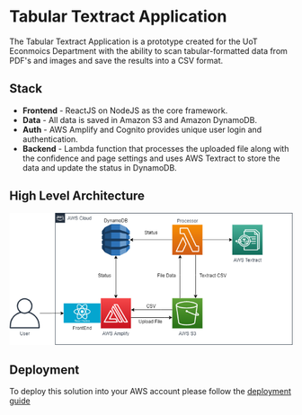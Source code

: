 # Tabular Textract Application
The Tabular Textract Application is a prototype created for the UoT Econmoics Department with the ability to scan tabular-formatted data from PDF's and images and save the results into a CSV format. 

## Stack 
* __Frontend__ - ReactJS on NodeJS as the core framework.
* __Data__ - All data is saved in Amazon S3 and Amazon DynamoDB.
* __Auth__ - AWS Amplify and Cognito provides unique user login and authentication.
* __Backend__ - Lambda function that processes the uploaded file along with the confidence and page settings and uses AWS Textract to store the data and update the status in DynamoDB.

## High Level Architecture 

<img src="./public/architecture.png" width="800"/>

## Deployment 
To deploy this solution into your AWS account please follow the [deployment guide](deployment_guide.md)

